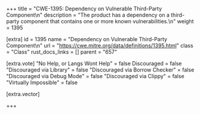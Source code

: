 +++
title = "CWE-1395: Dependency on Vulnerable Third-Party Component\n"
description = "The product has a dependency on a third-party component that contains one or more known vulnerabilities.\n"
weight = 1395

[extra]
id = 1395
name = "Dependency on Vulnerable Third-Party Component\n"
url = "https://cwe.mitre.org/data/definitions/1395.html"
class = "Class"
rust_docs_links = []
parent = "657"

[extra.vote]
"No Help, or Langs Wont Help" = false
Discouraged = false
"Discouraged via Library" = false
"Discouraged via Borrow Checker" = false
"Discouraged via Debug Mode" = false
"Discouraged via Clippy" = false
"Virtually Impossible" = false

[extra.vector]

+++